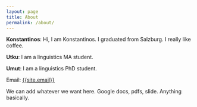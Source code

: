 ```yaml
---
layout: page
title: About
permalink: /about/
---
```

<p>

**Konstantinos**: Hi, I am Konstantinos. I graduated from Salzburg. I really like coffee.

**Utku**: I am a linguistics MA student.

**Umut**: I am a linguistics PhD student.

</p>

Email: <a href="mailto:{{site.email}}?Subject=From Blog Site:">{{site.email}}</a>


We can add whatever we want here. Google docs, pdfs, slide. Anything basically.
<!-- ## Resume
<iframe src="https://drive.google.com/open?id=18xHF4SRS3pEAnxkowZhucR2UFtVALNuD" width="100%" height="900"></iframe>
-->